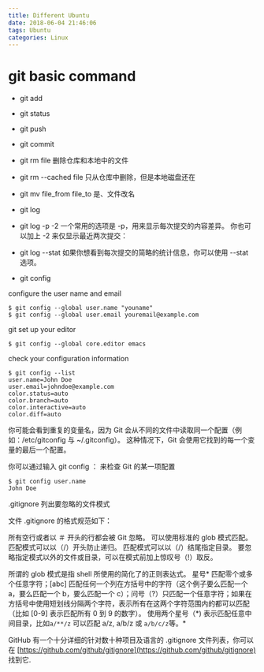 ```yaml
---
title: Different Ubuntu
date: 2018-06-04 21:46:06
tags: Ubuntu
categories: Linux
---
```


# git basic command #

- git add

- git status

- git push

- git commit

- git rm file  删除仓库和本地中的文件

- git rm --cached file  只从仓库中删除，但是本地磁盘还在

- git mv file_from file_to  是、文件改名

- git log

- git log -p -2  一个常用的选项是 -p，用来显示每次提交的内容差异。 你也可以加上 -2 来仅显示最近两次提交：

- git log --stat  如果你想看到每次提交的简略的统计信息，你可以使用 --stat 选项。

- git config



configure the user name and email

    $ git config --global user.name "youname"
    $ git config --global user.email youremail@example.com

git set up your editor

	$ git config --global core.editor emacs

check your configuration information

	$ git config --list
	user.name=John Doe
	user.email=johndoe@example.com
	color.status=auto
	color.branch=auto
	color.interactive=auto
	color.diff=auto


你可能会看到重复的变量名，因为 Git 会从不同的文件中读取同一个配置（例如：/etc/gitconfig 与 ~/.gitconfig）。 这种情况下，Git 会使用它找到的每一个变量的最后一个配置。


你可以通过输入 git config <key>： 来检查 Git 的某一项配置

	$ git config user.name
	John Doe


.gitignore 列出要忽略的文件模式 

文件 .gitignore 的格式规范如下：

所有空行或者以 ＃ 开头的行都会被 Git 忽略。
可以使用标准的 glob 模式匹配。
匹配模式可以以（/）开头防止递归。
匹配模式可以以（/）结尾指定目录。
要忽略指定模式以外的文件或目录，可以在模式前加上惊叹号（!）取反。

所谓的 glob 模式是指 shell 所使用的简化了的正则表达式。 星号\* 匹配零个或多个任意字符；[abc] 匹配任何一个列在方括号中的字符（这个例子要么匹配一个 a，要么匹配一个 b，要么匹配一个 c）；问号（?）只匹配一个任意字符；如果在方括号中使用短划线分隔两个字符，表示所有在这两个字符范围内的都可以匹配（比如 [0-9] 表示匹配所有 0 到 9 的数字）。 使用两个星号（\*) 表示匹配任意中间目录，比如`a/**/z` 可以匹配 a/z, a/b/z 或 `a/b/c/z`等。*


	
GitHub 有一个十分详细的针对数十种项目及语言的 .gitignore 文件列表，你可以在 [https://github.com/github/gitignore](https://github.com/github/gitignore) 找到它.


